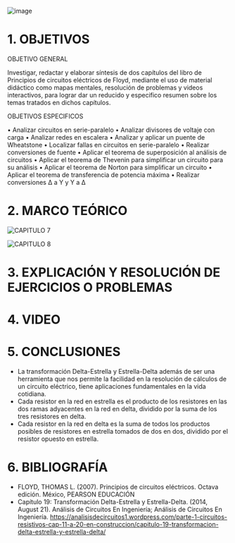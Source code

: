 ![image](https://user-images.githubusercontent.com/105056762/208590520-35d2d6dd-1995-44bc-b0b7-2c8c6d6653ab.png)

# 1. OBJETIVOS

OBJETIVO GENERAL

Investigar, redactar y elaborar síntesis de dos capítulos del libro de Principios de circuitos eléctricos de Floyd, mediante el uso de material didáctico como mapas mentales, resolución de problemas y videos interactivos, para lograr dar un reducido y especifico resumen sobre los temas tratados en dichos capítulos.

OBJETIVOS ESPECIFICOS

•	Analizar circuitos en serie-paralelo
•	Analizar divisores de voltaje con carga
•	Analizar redes en escalera
•	Analizar y aplicar un puente de Wheatstone
•	Localizar fallas en circuitos en serie-paralelo
•	Realizar conversiones de fuente 
•	Aplicar el teorema de superposición al análisis de circuitos 
•	Aplicar el teorema de Thevenin para simplificar un circuito para su análisis
•	Aplicar el teorema de Norton para simplificar un circuito 
•	Aplicar el teorema de transferencia de potencia máxima 
•	Realizar conversiones Δ a Y y Y a Δ

# 2. MARCO TEÓRICO

![CAPITULO 7](https://user-images.githubusercontent.com/105056762/208590703-2028ce35-e311-4054-ac1e-01a4ea907014.png)

![CAPITULO 8](https://user-images.githubusercontent.com/105056762/208590799-a929905f-641f-457b-874b-cf8496717225.png)

# 3. EXPLICACIÓN Y RESOLUCIÓN DE EJERCICIOS O PROBLEMAS

# 4. VIDEO

# 5. CONCLUSIONES

- La transformación Delta-Estrella y Estrella-Delta además de ser una herramienta que nos permite la facilidad en la resolución de cálculos de un circuito eléctrico, tiene aplicaciones fundamentales en la vida cotidiana.
-	Cada resistor en la red en estrella es el producto de los resistores en las dos ramas adyacentes en la red en delta, dividido por la suma de los tres resistores en delta.
-	Cada resistor en la red en delta es la suma de todos los productos posibles de resistores en estrella tomados de dos en dos, dividido por el resistor opuesto en estrella.

# 6. BIBLIOGRAFÍA

- FLOYD, THOMAS L. (2007). Principios de circuitos eléctricos. Octava edición. México, PEARSON EDUCACIÓN
- Capítulo 19: Transformación Delta-Estrella y Estrella-Delta. (2014, August 21). Análisis de Circuitos En Ingeniería; Análisis de Circuitos En Ingeniería. https://analisisdecircuitos1.wordpress.com/parte-1-circuitos-resistivos-cap-11-a-20-en-construccion/capitulo-19-transformacion-delta-estrella-y-estrella-delta/
